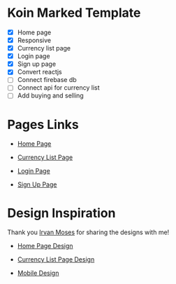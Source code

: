 # Koin Marked Template

- [x] Home page 
- [x] Responsive
- [x] Currency list page
- [x] Login page
- [x] Sign up page
- [x] Convert reactjs
- [ ] Connect firebase db
- [ ] Connect api for currency list
- [ ] Add buying and selling

# Pages Links

- [Home Page](https://koin-marked.herokuapp.com/)

- [Currency List Page](https://koin-marked.herokuapp.com/currency-list)

- [Login Page](https://koin-marked.herokuapp.com/login)

- [Sign Up Page](https://koin-marked.herokuapp.com/sign-up)

# Design Inspiration

Thank you [Irvan Moses](https://dribbble.com/irvan_moses) for sharing the designs with me!

- [Home Page Design](https://dribbble.com/shots/17267071/attachments/12380385?mode=media)

- [Currency List Page Design](https://dribbble.com/shots/17599501/attachments/12749365?mode=media)

- [Mobile Design](https://dribbble.com/shots/17348111-NEFA-Cryptocurrency-Exchange-Website-Mobile/attachments/12467778?mode=media)


